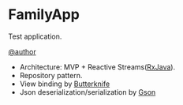 # FamilyApp

Test application.

[@author](https://www.linkedin.com/in/davidllorca/)

- Architecture: MVP + Reactive Streams([RxJava](https://github.com/ReactiveX/RxJava)).
- Repository pattern.
- View binding by [Butterknife](https://github.com/JakeWharton/butterknife)
- Json deserialization/serialization by [Gson](https://github.com/google/gson)
   
